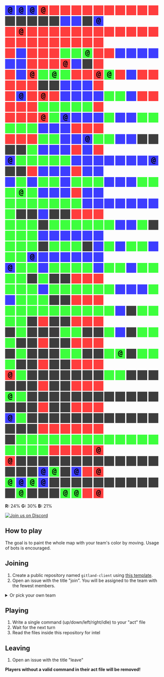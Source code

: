 ![](icons/cb) ![](icons/cb) ![](icons/cb) ![](icons/cr) ![](icons/ur) ![](icons/ur) ![](icons/ur) ![](icons/ur) ![](icons/ur) ![](icons/ur) ![](icons/ur) ![](icons/ur) ![](icons/ur) ![](icons/ur) ![](icons/ux) ![](icons/ux) ![](icons/ux) ![](icons/ux) ![](icons/ux) ![](icons/ub) ![](icons/ub) ![](icons/ux) ![](icons/cb)  
![](icons/ur) ![](icons/cr) ![](icons/ur) ![](icons/ur) ![](icons/ur) ![](icons/ur) ![](icons/ur) ![](icons/ur) ![](icons/ur) ![](icons/ur) ![](icons/ur) ![](icons/ur) ![](icons/ur) ![](icons/ur) ![](icons/ur) ![](icons/ur) ![](icons/ur) ![](icons/ur) ![](icons/ur) ![](icons/ur) ![](icons/ur) ![](icons/ur) ![](icons/ur)  
![](icons/ur) ![](icons/ub) ![](icons/ur) ![](icons/ur) ![](icons/ur) ![](icons/ug) ![](icons/ug) ![](icons/cg) ![](icons/ur) ![](icons/ur) ![](icons/ub) ![](icons/ub) ![](icons/ub) ![](icons/ub) ![](icons/ub) ![](icons/ub) ![](icons/ur) ![](icons/ur) ![](icons/ur) ![](icons/cr) ![](icons/ub) ![](icons/ux) ![](icons/ur)  
![](icons/ur) ![](icons/ub) ![](icons/cr) ![](icons/ug) ![](icons/cg) ![](icons/ug) ![](icons/ur) ![](icons/ur) ![](icons/cr) ![](icons/cg) ![](icons/ur) ![](icons/ub) ![](icons/ur) ![](icons/ur) ![](icons/ur) ![](icons/ur) ![](icons/ur) ![](icons/ux) ![](icons/ux) ![](icons/ub) ![](icons/ub) ![](icons/ub) ![](icons/ur)  
![](icons/ur) ![](icons/cb) ![](icons/ur) ![](icons/cr) ![](icons/ur) ![](icons/ub) ![](icons/ub) ![](icons/ub) ![](icons/ub) ![](icons/ug) ![](icons/ug) ![](icons/ub) ![](icons/ur) ![](icons/ur) ![](icons/ur) ![](icons/ur) ![](icons/ur) ![](icons/ug) ![](icons/ug) ![](icons/ug) ![](icons/ug) ![](icons/ug) ![](icons/ur)  
![](icons/ur) ![](icons/ur) ![](icons/ur) ![](icons/cr) ![](icons/ug) ![](icons/cb) ![](icons/ub) ![](icons/ub) ![](icons/ub) ![](icons/ug) ![](icons/ub) ![](icons/ub) ![](icons/ug) ![](icons/ug) ![](icons/ug) ![](icons/ug) ![](icons/ug) ![](icons/ub) ![](icons/ub) ![](icons/ub) ![](icons/ur) ![](icons/ur) ![](icons/ur)  
![](icons/ur) ![](icons/ur) ![](icons/ur) ![](icons/ug) ![](icons/ug) ![](icons/ub) ![](icons/ub) ![](icons/cb) ![](icons/ug) ![](icons/ug) ![](icons/ub) ![](icons/ub) ![](icons/ux) ![](icons/ux) ![](icons/ux) ![](icons/ux) ![](icons/ug) ![](icons/ub) ![](icons/ub) ![](icons/ub) ![](icons/ur) ![](icons/ub) ![](icons/ur)  
![](icons/cb) ![](icons/ug) ![](icons/ug) ![](icons/ug) ![](icons/ug) ![](icons/ug) ![](icons/ub) ![](icons/ub) ![](icons/ub) ![](icons/ub) ![](icons/ub) ![](icons/ub) ![](icons/ub) ![](icons/cb) ![](icons/ux) ![](icons/ux) ![](icons/ur) ![](icons/ub) ![](icons/ub) ![](icons/ub) ![](icons/ur) ![](icons/ub) ![](icons/ub)  
![](icons/ub) ![](icons/ug) ![](icons/ub) ![](icons/ug) ![](icons/ug) ![](icons/ub) ![](icons/ug) ![](icons/ug) ![](icons/ug) ![](icons/ub) ![](icons/ub) ![](icons/ub) ![](icons/ug) ![](icons/ug) ![](icons/ug) ![](icons/cg) ![](icons/ug) ![](icons/ub) ![](icons/ub) ![](icons/ub) ![](icons/ur) ![](icons/ub) ![](icons/ub)  
![](icons/ug) ![](icons/ug) ![](icons/ug) ![](icons/ug) ![](icons/ug) ![](icons/ug) ![](icons/ug) ![](icons/ub) ![](icons/ub) ![](icons/ub) ![](icons/ub) ![](icons/ub) ![](icons/ub) ![](icons/ub) ![](icons/ug) ![](icons/ux) ![](icons/ux) ![](icons/ub) ![](icons/ux) ![](icons/ux) ![](icons/ur) ![](icons/ur) ![](icons/ur)  
![](icons/ug) ![](icons/ug) ![](icons/ug) ![](icons/ux) ![](icons/ug) ![](icons/ug) ![](icons/ug) ![](icons/ug) ![](icons/ug) ![](icons/ug) ![](icons/ub) ![](icons/ub) ![](icons/ug) ![](icons/ux) ![](icons/ug) ![](icons/ug) ![](icons/ug) ![](icons/ub) ![](icons/ub) ![](icons/ub) ![](icons/ub) ![](icons/ub) ![](icons/ub)  
![](icons/ug) ![](icons/ug) ![](icons/ug) ![](icons/ux) ![](icons/ug) ![](icons/ug) ![](icons/ug) ![](icons/ux) ![](icons/ub) ![](icons/ug) ![](icons/ub) ![](icons/ug) ![](icons/ug) ![](icons/ub) ![](icons/ug) ![](icons/ug) ![](icons/cb) ![](icons/ub) ![](icons/ub) ![](icons/ub) ![](icons/ub) ![](icons/ub) ![](icons/ub)  
![](icons/cb) ![](icons/ug) ![](icons/ug) ![](icons/ub) ![](icons/ug) ![](icons/ug) ![](icons/ug) ![](icons/ug) ![](icons/ub) ![](icons/ug) ![](icons/ug) ![](icons/ub) ![](icons/ug) ![](icons/ug) ![](icons/ug) ![](icons/ug) ![](icons/ux) ![](icons/ug) ![](icons/ux) ![](icons/ux) ![](icons/ur) ![](icons/ur) ![](icons/ur)  
![](icons/ug) ![](icons/ug) ![](icons/ug) ![](icons/ub) ![](icons/ug) ![](icons/ug) ![](icons/ug) ![](icons/ug) ![](icons/ug) ![](icons/ug) ![](icons/ub) ![](icons/ub) ![](icons/ub) ![](icons/ug) ![](icons/ub) ![](icons/ug) ![](icons/ug) ![](icons/ug) ![](icons/ux) ![](icons/ux) ![](icons/ur) ![](icons/ur) ![](icons/ur)  
![](icons/ug) ![](icons/ug) ![](icons/ug) ![](icons/ug) ![](icons/ug) ![](icons/ug) ![](icons/ug) ![](icons/ug) ![](icons/ug) ![](icons/ug) ![](icons/ub) ![](icons/ux) ![](icons/ug) ![](icons/ug) ![](icons/ug) ![](icons/ug) ![](icons/ux) ![](icons/ur) ![](icons/ux) ![](icons/ux) ![](icons/ur) ![](icons/ur) ![](icons/ur)  
![](icons/ux) ![](icons/ug) ![](icons/ux) ![](icons/ux) ![](icons/ux) ![](icons/ug) ![](icons/ug) ![](icons/ux) ![](icons/ux) ![](icons/ug) ![](icons/ub) ![](icons/ux) ![](icons/ug) ![](icons/ug) ![](icons/ug) ![](icons/ux) ![](icons/ux) ![](icons/ur) ![](icons/ux) ![](icons/ux) ![](icons/ur) ![](icons/ur) ![](icons/ur)  
![](icons/ux) ![](icons/ug) ![](icons/ux) ![](icons/ux) ![](icons/ux) ![](icons/ug) ![](icons/ug) ![](icons/ux) ![](icons/ux) ![](icons/ug) ![](icons/cg) ![](icons/ux) ![](icons/ug) ![](icons/ug) ![](icons/ug) ![](icons/ux) ![](icons/ux) ![](icons/ur) ![](icons/ux) ![](icons/ux) ![](icons/ur) ![](icons/ur) ![](icons/ur)  
![](icons/cr) ![](icons/ug) ![](icons/ux) ![](icons/ux) ![](icons/ux) ![](icons/ux) ![](icons/ux) ![](icons/ux) ![](icons/ux) ![](icons/ug) ![](icons/ug) ![](icons/ux) ![](icons/ux) ![](icons/ux) ![](icons/ux) ![](icons/ux) ![](icons/ux) ![](icons/ur) ![](icons/ux) ![](icons/ux) ![](icons/ur) ![](icons/ur) ![](icons/ur)  
![](icons/cg) ![](icons/ug) ![](icons/ux) ![](icons/ux) ![](icons/ux) ![](icons/ux) ![](icons/ux) ![](icons/ux) ![](icons/ux) ![](icons/ux) ![](icons/ux) ![](icons/ux) ![](icons/ux) ![](icons/ux) ![](icons/ux) ![](icons/ux) ![](icons/ux) ![](icons/ur) ![](icons/ux) ![](icons/ux) ![](icons/ur) ![](icons/ur) ![](icons/ur)  
![](icons/cb) ![](icons/ug) ![](icons/ux) ![](icons/ux) ![](icons/ux) ![](icons/ux) ![](icons/ux) ![](icons/ux) ![](icons/ux) ![](icons/ux) ![](icons/ux) ![](icons/ux) ![](icons/ux) ![](icons/ux) ![](icons/ux) ![](icons/ux) ![](icons/ux) ![](icons/ur) ![](icons/ur) ![](icons/ur) ![](icons/ur) ![](icons/ur) ![](icons/ur)  
![](icons/ux) ![](icons/ug) ![](icons/ug) ![](icons/ug) ![](icons/ug) ![](icons/ug) ![](icons/ug) ![](icons/ug) ![](icons/ug) ![](icons/ug) ![](icons/ug) ![](icons/ug) ![](icons/ug) ![](icons/ug) ![](icons/ug) ![](icons/ug) ![](icons/ug) ![](icons/ug) ![](icons/ur) ![](icons/ur) ![](icons/ur) ![](icons/ur) ![](icons/cr)  
![](icons/cr) ![](icons/ux) ![](icons/ux) ![](icons/ux) ![](icons/ux) ![](icons/ux) ![](icons/ux) ![](icons/ux) ![](icons/ux) ![](icons/ux) ![](icons/ux) ![](icons/ux) ![](icons/ux) ![](icons/ux) ![](icons/ux) ![](icons/ux) ![](icons/ux) ![](icons/cb) ![](icons/cg) ![](icons/ux) ![](icons/cb) ![](icons/ur) ![](icons/cr)  
![](icons/cg) ![](icons/cb) ![](icons/cg) ![](icons/cb) ![](icons/ux) ![](icons/ux) ![](icons/ux) ![](icons/ux) ![](icons/ux) ![](icons/ux) ![](icons/ux) ![](icons/ux) ![](icons/ux) ![](icons/ux) ![](icons/ux) ![](icons/cg) ![](icons/ux) ![](icons/ux) ![](icons/ux) ![](icons/cg) ![](icons/cg) ![](icons/ur) ![](icons/cr)

**R:** 24% **G:** 30% **B:** 21%


<a href="https://discord.gg/vSk8CJj">
  <img src="https://i.imgur.com/YNyTNuw.png" alt="Join us on Discord" height="64"/>
</a>

## How to play

The goal is to paint the whole map with your team's color by moving. Usage of bots is encouraged.

## Joining
1. Create a public repository named `gitland-client` using [this template](https://github.com/Richienb/gitland-client-boilerplate/generate).
2. Open an issue with the title "join". You will be assigned to the team with the fewest members.
<details>
<summary>Or pick your own team</summary>
Open an issue with a team name as the title (cr/cg/cb)
</details>

## Playing
1. Write a single command (up/down/left/right/idle) to your "act" file
2. Wait for the next turn
3. Read the files inside this repository for intel

## Leaving
1. Open an issue with the title "leave"

**Players without a valid command in their act file will be removed!**
